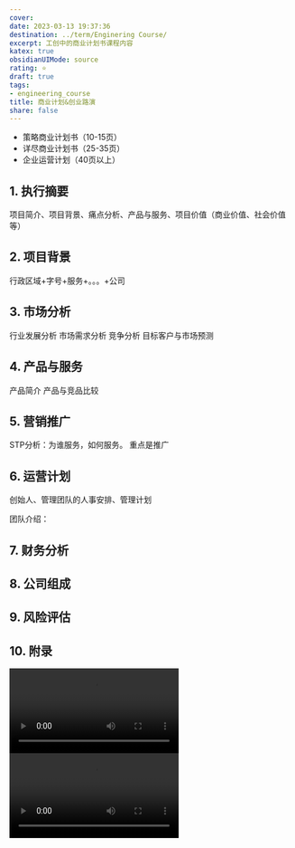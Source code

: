 ```yaml
---
cover: 
date: 2023-03-13 19:37:36
destination: ../term/Enginering Course/
excerpt: 工创中的商业计划书课程内容
katex: true
obsidianUIMode: source
rating: ⭐
draft: true
tags:  
- engineering_course
title: 商业计划&创业路演
share: false
---
```


- 策略商业计划书（10-15页）
- 详尽商业计划书（25-35页）
- 企业运营计划（40页以上）

## 1. 执行摘要
项目简介、项目背景、痛点分析、产品与服务、项目价值（商业价值、社会价值等）


## 2. 项目背景

行政区域+字号+服务+。。。+公司
## 3. 市场分析
行业发展分析
市场需求分析
竞争分析
目标客户与市场预测
## 4. 产品与服务
产品简介
产品与竞品比较

## 5. 营销推广
STP分析：为谁服务，如何服务。
重点是推广
## 6. 运营计划
创始人、管理团队的人事安排、管理计划

团队介绍：
## 7. 财务分析
## 8. 公司组成
## 9. 风险评估
## 10. 附录

![](private/08-Assets/Recording%2020230313202458.webm)
![](private/08-Assets/Recording%2020230313202837.webm)
